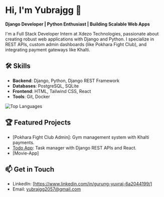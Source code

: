 # Hi, I'm Yubrajgg 👋
**Django Developer | Python Enthusiast | Building Scalable Web Apps**

I'm a Full Stack Developer Intern at Xdezo Technologies, passionate about creating robust web applications with Django and Python. I specialize in REST APIs, custom admin dashboards (like Pokhara Fight Club), and integrating payment gateways like Khalti.


## 🛠️ Skills
- **Backend**: Django, Python, Django REST Framework
- **Databases**: PostgreSQL, SQLite
- **Frontend**: HTML, Tailwind CSS, React
- **Tools**: Git, Docker

![Top Languages](https://github-readme-stats.vercel.app/api/top-langs/?username=Yubrajgg&theme=radical&layout=compact)

## 🏆 Featured Projects
- [Pokhara Fight Club Admin]: Gym management system with Khalti payments.
- [Todo App](https://github.com/Yubrajgg/todo-app): Task manager with Django REST APIs and React.
- [Movie-App]

## 📫 Get in Touch
- LinkedIn: [https://www.linkedin.com/in/gurung-yuvraj-6a2044199/]
- Email: yubrajgg2057@gmail.com

